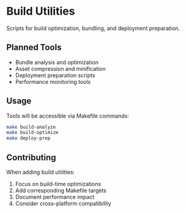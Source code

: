 # Build Utilities

Scripts for build optimization, bundling, and deployment preparation.

## Planned Tools

- Bundle analysis and optimization
- Asset compression and minification
- Deployment preparation scripts
- Performance monitoring tools

## Usage

Tools will be accessible via Makefile commands:

```bash
make build-analyze
make build-optimize
make deploy-prep
```

## Contributing

When adding build utilities:

1. Focus on build-time optimizations
2. Add corresponding Makefile targets  
3. Document performance impact
4. Consider cross-platform compatibility
